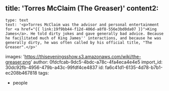 title: 'Torres McClaim (The Greaser)'
content2:
  -
    type: text
    text: '<p>Torres McClaim was the advisor and personal entertainment for <a href="{{ link:19f9bb44-f12d-406d-a8f8-556e3bd0da07 }}">King James</a>. He told dirty jokes and gave generally bad advice. Because he facilitated much of King James'' interactions, and because he was generally dirty, he was often called by his official title, "The Greaser".</p>'
images: 'https://thiseveningsshow.s3.amazonaws.com/wiki/the-greaser.png'
author: 0fdcfcab-9dc5-4bdc-a78c-4fa4eca4e4e5
import_id: 30dc92fb-4956-479b-a43c-99fdf4ce4837
id: fa6c41d1-6135-4d78-b7b1-ec208b467818
tags:
  - people
